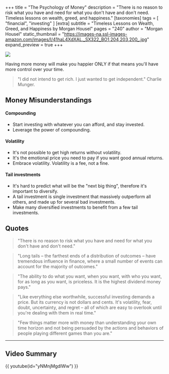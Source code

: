 +++
title = "The Psychology of Money"
description = "There is no reason to risk what you have and need for what you don't have and don't need. Timeless lessons on wealth, greed, and happiness."
[taxonomies]
tags = [ "financial", "investing" ]
[extra]
subtitle = "Timeless Lessons on Wealth, Greed, and Happiness by Morgan Housel"
pages = "240"
author = "Morgan Housel"
static_thumbnail = "https://images-na.ssl-images-amazon.com/images/I/41haL4XdXAL._SX322_BO1,204,203,200_.jpg"
expand_preview = true
+++

<a target="_blank" href="https://www.amazon.de/-/en/Morgan-Housel/dp/0857199099/">
    <img border="0" src="https://images-na.ssl-images-amazon.com/images/I/41haL4XdXAL._SX322_BO1,204,203,200_.jpg" >
</a>

Having more money will make you happier ONLY if that means you'll have more control over your time.

> "I did not intend to get rich. I just wanted to get independent." Charlie Munger.

<!-- more -->

## Money Misunderstandings

#### Compounding

- Start investing with whatever you can afford, and stay invested.
- Leverage the power of compounding.

#### Volatility

- It's not possible to get high returns without volatility.
- It's the emotional price you need to pay if you want good annual returns.
- Embrace volatility. Volatility is a fee, not a fine.

#### Tail investments

- It's hard to predict what will be the "next big thing", therefore it's important to diversify.
- A tail investment is single investment that massively outperform all others, and made up for several bad investments.
- Make many diversified investments to benefit from a few tail investments.

## Quotes

> "There is no reason to risk what you have and need for what you don't have and don't need."

> "Long tails – the farthest ends of a distribution of outcomes – have tremendous influence in finance, where a small number of events can account for the majority of outcomes."

> "The ability to do what you want, when you want, with who you want, for as long as you want, is priceless. It is the highest dividend money pays." 

> "Like everything else worthwhile, successful investing demands a price. But its currency is not dollars and cents. It's volatility, fear, doubt, uncertainty, and regret – all of which are easy to overlook until you're dealing with them in real time."

> "Few things matter more with money than understanding your own time horizon and not being persuaded by the actions and behaviors of people playing different games than you are."

---

## Video Summary

{{ youtube(id="yNMnjMgdIWw") }}
